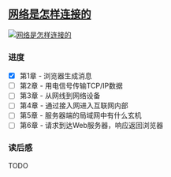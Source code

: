 ## [网络是怎样连接的](https://book.douban.com/subject/26941639/)

[![网络是怎样连接的](https://img1.doubanio.com/view/subject/l/public/s29370067.jpg)](https://book.douban.com/subject/26941639/)

### 进度

- [x] 第1章 - 浏览器生成消息
- [ ] 第2章 - 用电信号传输TCP/IP数据
- [ ] 第3章 - 从网线到网络设备
- [ ] 第4章 - 通过接入网进入互联网内部
- [ ] 第5章 - 服务器端的局域网中有什么玄机
- [ ] 第6章 - 请求到达Web服务器，响应返回浏览器

### 读后感

TODO
